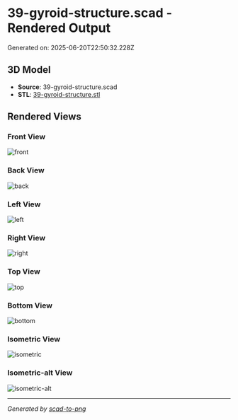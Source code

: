 # 39-gyroid-structure.scad - Rendered Output

Generated on: 2025-06-20T22:50:32.228Z

## 3D Model

- **Source**: 39-gyroid-structure.scad
- **STL**: [39-gyroid-structure.stl](./39-gyroid-structure.stl)

## Rendered Views

### Front View
![front](./front.png)

### Back View
![back](./back.png)

### Left View
![left](./left.png)

### Right View
![right](./right.png)

### Top View
![top](./top.png)

### Bottom View
![bottom](./bottom.png)

### Isometric View
![isometric](./isometric.png)

### Isometric-alt View
![isometric-alt](./isometric-alt.png)

---
*Generated by [scad-to-png](https://github.com/imjasonh/scad-to-png)*
